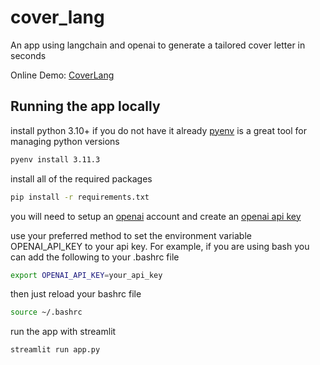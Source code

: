 # cover_lang
An app using langchain and openai to generate a tailored cover letter in seconds

Online Demo: [CoverLang](https://samuelnichols-cover-lang-app-prod-j22e6d.streamlit.app/)

## Running the app locally

install python 3.10+ if you do not have it already
[pyenv](https://github.com/pyenv/pyenv) is a great tool for managing python versions


```bash
pyenv install 3.11.3
```

install all of the required packages

```bash
pip install -r requirements.txt
```

you will need to setup an [openai](https://platform.openai.com/) account and create an [openai api key](https://platform.openai.com/account/api-keys)

use your preferred method to set the environment variable OPENAI_API_KEY to your api key. For example, if you are using bash you can add the following to your .bashrc file

```bash
export OPENAI_API_KEY=your_api_key
```

then just reload your bashrc file

```bash
source ~/.bashrc
```

run the app with streamlit

```bash
streamlit run app.py
```

